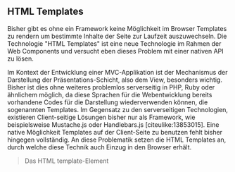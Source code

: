 ## HTML Templates

Bisher gibt es ohne ein Framework keine Möglichkeit im Browser Templates zu rendern um bestimmte Inhalte der Seite zur Laufzeit auszuwechseln. Die Technologie "HTML Templates" ist eine neue Technologie im Rahmen der Web Components und versucht eben dieses Problem mit einer nativen API zu lösen. 

Im Kontext der Entwicklung einer MVC-Applikation ist der Mechanismus der Darstellung der Präsentations-Schicht, also dem View, besonders wichtig. Bisher ist dies ohne weiteres problemlos serverseitig in PHP, Ruby oder ähnlichem möglich, da diese Sprachen für die Webentwicklung bereits vorhandene Codes für die Darstellung wiederverwenden können, die sogenannten Templates. Im Gegensatz zu den serverseitigen Technologien, existieren Client-seitige Lösungen bisher nur als Framework, wie beispielsweise Mustache.js oder Handlebars.js [citeulike:13853015]. Eine native Möglichkeit Templates auf der Client-Seite zu benutzen fehlt bisher hingegen vollständig. An diese Problematik setzen die HTML Templates an, durch welche diese Technik auch Einzug in den Browser erhält.

>Das HTML template-Element <template> dient dazu, Client-seitige Inhalte zu gruppieren, die nicht gerendert werden, wenn die Seite geladen wird, sondern anschließend zur Laufzeit mittels JavaScript gerendert werden können. Template kann als Inhaltsfragment aufgefasst werden, das für eine spätere Verwendung im Dokument gespeichert wird. [citeulike:13852997]


### Bisherige Umsetzung von Templates im Browser

Nichts desto trotz gibt es diverse Methoden diese Technologie im Browser zu simulieren. Diese sind jedoch eher als Hacks zu betrachten, da ihre eingesetzten Mittel nicht für dieses Problem gedacht sind. Sie bringen also einige Nachteile mit sich. Einige dieser Methoden werden nachfolgend aufgezeigt [citeulike:13853018].


**Via verstecktem `div`-Element**

Das folgende Beispiel zeigt die Umsetzung eines Templates mit Hilfe eines `<div>`-Blocks, der via CSS versteckt wird.

```html
<div id="mydivtemplate" style="display: none;">
  <div>
    <img src="myimage.jpg">
  </div>
</div>
```

Der entscheidende Nachteil dieser Methode ist, dass alle Ressourcen, also alle verlinkten Dateien, beim Laden der Webseite auch heruntergeladen werden. Zwar werden sie nicht angezeigt, dennoch verursachen sie eine große Datenmenge die initial übertragen werden muss. Dies geschieht in diesem Fall selbst wenn die Ressourcen eventuell erst später oder gar nicht benötigt werden, was eine massive Einschränkung der verfügbaren Bandbreite und Browser-Performance mit sich bringen kann. Des weiteren kann es sich als schwierig erweisen ein solches Code-Fragment zu stylen oder gar Themes auf mehrere solcher Fragmente anzuwenden. Eine Webseite, die das Template verwendet, muss alle CSS-Regeln für das Template mit `#mydivtemplate` erstellen, welche sich unter Umständen auf andere Teile der Webseite auswirken können. Eine Kapselung wird hier somit nicht vorgesehen.


**Via `script`-Element:**

Eine weitere Möglichkeit ein Template umzusetzen besteht darin, den Inhalt eines Templates in ein `<script>`-Tag zu schreiben.

```html
<script type="text/template">
  <div>
    <img src="myimage.jpg">
  </div>
</script>
```

Wie bei dem Beispiel mit einem `<div>`-Block wird auch bei dieser Methode der Inhalt nicht gerendert, da ein `<script>`-Tag standardmäßig die CSS Eigenschaft `display: none` hat. Im Gegensatz jedoch, werden die benötigten Ressourcen bei dieser Methode nicht geladen, somit gibt es keine zusätzlichen Performance-Einbrüche. Es besteht aber dennoch ein Nachteil auf den besonders geachtet werden muss. Der Inhalt des `<script>`-Tags muss via `innerHTML` in den DOM geklont werden, was eine mögliche XSS Sicherheitslücke darstellen kann.
Es muss also abgewägt werden, welche der Nachteile für den Entwickler am ehesten hinnehmbar sind und welche Methode verwendet werden soll.


### `<template>`-Tag

Den Problemen der oben genannten Methoden widmet sich der `<template>`-Tag, welcher eine native und sichere Methode für das einbinden von dynamischen Inhalten etabliert. Das Template und die darin enthaltenen Inhalte werden beim Rendern des Webseite vollständig ignoriert, sie werden weder angezeigt, noch werden ihre benötigten Inhalte beim Laden der Webseite mitgeladen. Ebenso werden enthaltene JavaScripts nicht ausgeführt, auch kann JavaScript von außen nicht in das Template hinein traversieren. Im folgenden wird die grobe Struktur eines einfachen Templates, das mit Hilfe des `<template>`-Tags umgesetzt wird, dargestellt.

```html
<template id="mytemplate">
  <style>
    /* Styles */
  </style>
  <script>
    // JavaScript
  </script>
  <img src="bild.jpg"> <!-- Kann zur Laufzeit dynamisch gesetzt werden -->
  <p class="text">Hier steht ein Text.</p>
</template>
```


### Benutzung

Natürlich soll ein Template nicht nur im Quelltext stehen damit es existiert, sondern es soll dynamisch zur Laufzeit geladen und gerendert werden. Dabei kann es an einer beliebigen Stelle im Quelltext stehen. Um es aus dem Quelltext in den DOM zu importieren und zu rendern, muss es zunächst via JavaScript selektiert werden, was mit der Funktion `var template = document.querySelector('#mytemplate');` möglich ist. Mit der Funktion `var templateClone = document.importNode(template.content, true);` wird eine Kopie als DOM-Knoten des Templates erstellt. Als erster Parameter wird dabei der Inhalt des Templates (`template.content`) und als zweiter Parameter ein Boolean für `deep`, welcher angibt ob auch Kinderknoten geklont werden sollen. Nun kann der Inhalt des Templates mittels `document.body.appendChild(templateClone);` an einer beliebigen stelle des DOM eingefügt werden.


### Vorteile

Die Vorteile dieser nativen Implementierung für Templates sind vielfältig. So sind HTML Templates ein fertiges Gerüst an HTML, das nicht nachträglich mit JavaScript modifiziert werden muss, es kann aus dem Quelltext kopiert und beliebig oft und an beliebiger Stelle in den DOM der Webseite eingefügt werden. Erst beim einfügen in den DOM werden die Inhalte tatsächlich gerendert und Abhängigkeiten nachgeladen. Darunter fallen auch enthaltene Styles oder JavaScript Codes die erst beim Einfügen angewendet und ausgeführt werden. So werden auch externe Stylesheets, JavaScript-Dateien oder Bilder und Videos erst dann geladen und abgespielt, wenn sie tatsächlich benötigt werden. Dadurch können auch beliebig viele `<template>`-Tags ohne signifikanten Performance-Einbruch im Quelltext stehen, da nur ihr Markup übertragen werden, es jedoch nicht vom Browser geparst werden muss. Des weiteren sind Templates komplett vor dem DOM versteckt, will man beispielsweise mit JavaScript in das Template mittels `document.getElementById('#mytemplate .text')` hinein traversieren, so gibt die Funktion `null` zurück. Der abschließende und wohl auch größte Vorteil ist, dass mit JavaScript auf das Template zugegriffen werden und es an anderer Stelle dynamisch eingebunden werden kann.
Falls nun jedoch in einem Template mehrere weitere Templates geschachtelt sind, so muss jedes dieser Templates einzeln aus dem aktiven Template im DOM kopiert und wieder eingefügt werden um es zu aktivieren.


### Browserunterstützung

HTML Templates sind zum Stand dieser Arbeit als einzige Technologie des Web Components Technology Stacks vom W3C als Standard erklärt worden [citeulike:13853159]. Somit ist auch die Browserunterstützung in den aktuellen Browsern, bis auf den Internet Explorer, sehr gut. Sie sind des weiteren die einzige Technologie der Web Components, die bisher von Microsofts Edge ab Version 13 unterstützt werden.

![Bild: Browserunterstützung des HTML Template Tags](images/4-html-templates-browserunterstuetzung.jpg "Template Tag Browserunterstzützung. Quelle: http://caniuse.com/#search=template")


### Quellen

- O'Reilly Buch "Developing Web Components", S.101-107
- [citeulike:13852997] MDN, <template>, https://developer.mozilla.org/de/docs/Web/HTML/Element/template
- [citeulike:13853015] https://frontend.namics.com/2014/03/20/web-components-html-templates-2/
- [citeulike:13853013] http://www.html5rocks.com/en/tutorials/webcomponents/template/
- [citeulike:13853018] http://webcomponents.org/articles/introduction-to-template-element/
- http://caniuse.com/#search=template
- [citeulike:13853159] http://www.w3.org/TR/html5/scripting-1.html#the-template-element

